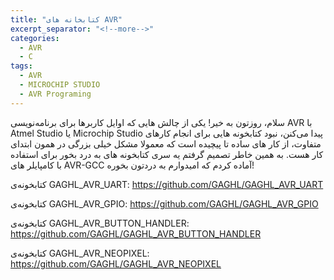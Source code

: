 ```yaml
---
title: "کتابخانه های AVR"
excerpt_separator: "<!--more-->"
categories:
  - AVR
  - C
tags:
  - AVR
  - MICROCHIP STUDIO
  - AVR Programing
---
```


سلام، روزتون به خیر!
یکی از چالش هایی که اوایل کاربرها برای برنامه‌نویسی AVR با Atmel Studio یا Microchip Studio پیدا می‌کنن، نبود کتابخونه هایی برای انجام کارهای متفاوت، از کار های ساده تا پیچیده است که معمولا مشکل خیلی بزرگی در همون ابتدای کار هست. به همین خاطر تصمیم گرفتم یه سری کتابخونه های به درد بخور برای استفاده با کامپایلر های AVR-GCC آماده کردم که امیدوارم به دردتون بخوره!
<!--more-->
کتابخونه‌ی GAGHL_AVR_UART:
https://github.com/GAGHL/GAGHL_AVR_UART

کتابخونه‌ی GAGHL_AVR_GPIO:
https://github.com/GAGHL/GAGHL_AVR_GPIO

کتابخونه‌ی GAGHL_AVR_BUTTON_HANDLER:
https://github.com/GAGHL/GAGHL_AVR_BUTTON_HANDLER

کتابخونه‌ی GAGHL_AVR_NEOPIXEL:
https://github.com/GAGHL/GAGHL_AVR_NEOPIXEL
